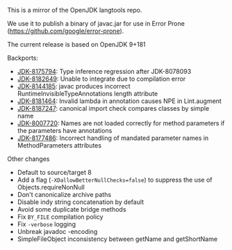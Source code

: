 This is a mirror of the OpenJDK langtools repo.

We use it to publish a binary of javac.jar for use in Error Prone
(https://github.com/google/error-prone).

The current release is based on OpenJDK 9+181

Backports:

*   [JDK-8175794](https://bugs.openjdk.java.net/browse/JDK-8175794): Type
    inference regression after JDK-8078093
*   [JDK-8182649](https://bugs.openjdk.java.net/browse/JDK-8182649): Unable to
    integrate due to compilation error
*   [JDK-8144185](https://bugs.openjdk.java.net/browse/JDK-8144185): javac
    produces incorrect RuntimeInvisibleTypeAnnotations length attribute
*   [JDK-8181464](https://bugs.openjdk.java.net/browse/JDK-8181464): Invalid
    lambda in annotation causes NPE in Lint.augment
*   [JDK-8187247](https://bugs.openjdk.java.net/browse/JDK-8187247): canonical
    import check compares classes by simple name
*   [JDK-8007720](https://bugs.openjdk.java.net/browse/JDK-8007720): Names are
    not loaded correctly for method parameters if the parameters have
    annotations
*   [JDK-8177486](https://bugs.openjdk.java.net/browse/JDK-8177486): Incorrect
    handling of mandated parameter names in MethodParameters attributes

Other changes

*   Default to source/target 8
*   Add a flag (`-XDallowBetterNullChecks=false`) to suppress the use of
    Objects.requireNonNull
*   Don't canonicalize archive paths
*   Disable indy string concatenation by default
*   Avoid some duplicate bridge methods
*   Fix `BY_FILE` compilation policy
*   Fix `-verbose` logging
*   Unbreak javadoc -encoding
*   SimpleFileObject inconsistency between getName and getShortName
